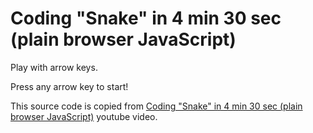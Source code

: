 
# Coding "Snake" in 4 min 30 sec (plain browser JavaScript)

Play with arrow keys.

Press any arrow key to start!

This source code is copied from <a href="https://www.youtube.com/watch?v=xGmXxpIj6vs">Coding "Snake" in 4 min 30 sec (plain browser JavaScript)</a> youtube video.</p>
